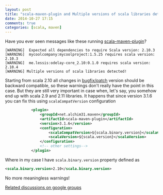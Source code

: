 ```yaml
---
layout: post
title: "scala-maven-plugin and Multiple versions of scala libraries detected"
date: 2014-10-27 17:15
comments: true
categories: [scala, maven]
---
```


Have you ever seen messages like these running [scala-maven-plugin](https://github.com/davidB/scala-maven-plugin)?
```
[WARNING]  Expected all dependencies to require Scala version: 2.10.3
[WARNING]  mycoolcompany:mycoolproject:1.5.25 requires scala version: 2.10.3
[WARNING]  me.lessis:odelay-core_2.10:0.1.0 requires scala version: 2.10.4
[WARNING] Multiple versions of scala libraries detected!
```

Starting from scala 2.10 all changes in [bugfix/patch](http://semver.org/) version should be backward compatible,
so these warnings don't really have the point in this case.
But they are still very important in case when, let's say, you somehow end up with scala 2.9 and 2.11 libraries.
It happens that since version 3.1.6 you can fix this using `scalaCompatVersion` configuration

``` xml
			<plugin>
				<groupId>net.alchim31.maven</groupId>
				<artifactId>scala-maven-plugin</artifactId>
				<version>3.1.6</version>
				<configuration>
					<scalaCompatVersion>${scala.binary.version}</scalaCompatVersion>
					<scalaVersion>${scala.version}</scalaVersion>
				</configuration>
				<!-- other settings-->
            </plugin>
```

Where in my case I have `scala.binary.version` property defined as

``` xml
<scala.binary.version>2.10</scala.binary.version>
```
No more meaningless warnings!

[Related discussions on google groups](https://groups.google.com/forum/#!topic/maven-and-scala/XSkXrSS8WuU)
